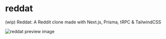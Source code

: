 # reddat

(wip) Reddat: A Reddit clone made with Next.js, Prisma, tRPC & TailwindCSS

![reddat preview image](https://i.imgur.com/MKkXNwW.png "reddat preview image")
